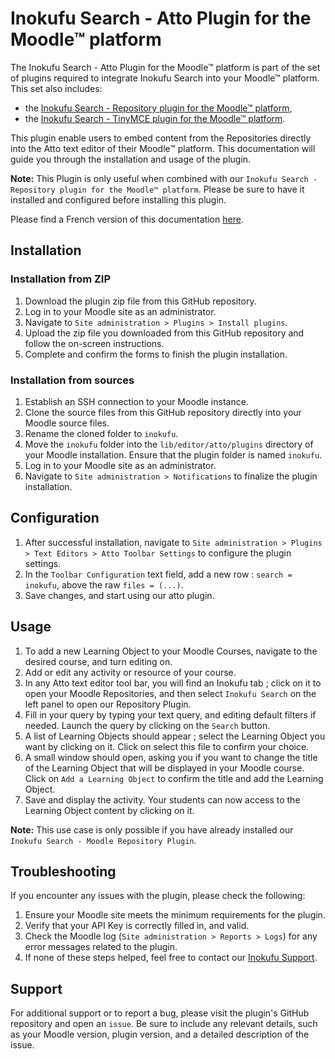 Inokufu Search - Atto Plugin for the Moodle™ platform
=================================

The Inokufu Search - Atto Plugin for the Moodle™ platform is part of the set of plugins required to integrate Inokufu Search into your Moodle™ platform. 
This set also includes:
- the [Inokufu Search - Repository plugin for the Moodle™ platform]([https://github.com/inokufu/moodle-repository_inokufu), 
- the [Inokufu Search - TinyMCE plugin for the Moodle™ platform](https://github.com/inokufu/moodle-tinymce_inokufu). 

This plugin enable users to embed content from the Repositories directly into the Atto text editor of their Moodle™ platform.
This documentation will guide you through the installation and usage of the plugin.

**Note:** This Plugin is only useful when combined with our `Inokufu Search - Repository plugin for the Moodle™ platform`. Please be sure to have it installed and configured before installing this plugin.

Please find a French version of this documentation [here](./README.fr.md).

## Installation

### Installation from ZIP
1. Download the plugin zip file from this GitHub repository.
2. Log in to your Moodle site as an administrator.
3. Navigate to `Site administration > Plugins > Install plugins`.
4. Upload the zip file you downloaded from this GitHub repository and follow the on-screen instructions.
5. Complete and confirm the forms to finish the plugin installation.

### Installation from sources
1. Establish an SSH connection to your Moodle instance.
2. Clone the source files from this GitHub repository directly into your Moodle source files.
3. Rename the cloned folder to `inokufu`.
4. Move the `inokufu` folder into the `lib/editor/atto/plugins` directory of your Moodle installation. Ensure that the plugin folder is named `inokufu`.
5. Log in to your Moodle site as an administrator.
6. Navigate to `Site administration > Notifications` to finalize the plugin installation.

## Configuration
1. After successful installation, navigate to `Site administration > Plugins > Text Editors > Atto Toolbar Settings` to configure the plugin settings.
2. In the `Toolbar Configuration` text field, add a new row : `search = inokufu`, above the raw `files = (...)`.
3. Save changes, and start using our atto plugin.

## Usage
1. To add a new Learning Object to your Moodle Courses, navigate to the desired course, and turn editing on.
2. Add or edit any activity or resource of your course.
3. In any Atto text editor tool bar, you will find an Inokufu tab ; click on it to open your Moodle Repositories, and then select `Inokufu Search` on the left panel to open our Repository Plugin. 
4. Fill in your query by typing your text query, and editing default filters if needed. Launch the query by clicking on the `Search` button.
5. A list of Learning Objects should appear ; select the Learning Object you want by clicking on it. Click on select this file to confirm your choice.
6. A small window should open, asking you if you want to change the title of the Learning Object that will be displayed in your Moodle course. Click on `Add a Learning Object` to confirm the title and add the Learning Object.
7. Save and display the activity. Your students can now access to the Learning Object content by clicking on it.

**Note:** This use case is only possible if you have already installed our `Inokufu Search - Moodle Repository Plugin`.

## Troubleshooting
If you encounter any issues with the plugin, please check the following:
1. Ensure your Moodle site meets the minimum requirements for the plugin.
2. Verify that your API Key is correctly filled in, and valid.
3. Check the Moodle log (`Site administration > Reports > Logs`) for any error messages related to the plugin.
4. If none of these steps helped, feel free to contact our [Inokufu Support](https://support.inokufu.com/).

## Support
For additional support or to report a bug, please visit the plugin's GitHub repository and open an `issue`. Be sure to include any relevant details, such as your Moodle version, plugin version, and a detailed description of the issue.
